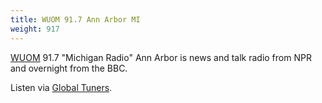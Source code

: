 ```yaml
---
title: WUOM 91.7 Ann Arbor MI
weight: 917
---
```

[WUOM] 91.7 "Michigan Radio" Ann Arbor is news and talk radio from
NPR and overnight from the BBC.

[WUOM]:http://www.michiganradio.org/

Listen via [Global Tuners](https://www.globaltuners.com/receiver/1460/js2).
